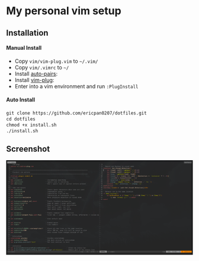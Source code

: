 # My personal vim setup

## Installation

#### Manual Install
* Copy `vim/vim-plug.vim` to `~/.vim/`
* Copy `vim/.vimrc` to `~/`
* Install [auto-pairs](https://github.com/jiangmiao/auto-pairs):
* Install [vim-plug](https://github.com/junegunn/vim-plug):
* Enter into a vim environment and run `:PlugInstall`

#### Auto Install
```shell
git clone https://github.com/ericpan0207/dotfiles.git
cd dotfiles
chmod +x install.sh
./install.sh
```

## Screenshot
![Screenshot](https://raw.githubusercontent.com/ericpan0207/dotfiles/master/vimrc.PNG)
